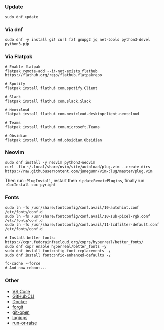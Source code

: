 ### Update

```shell
sudo dnf update
```

### Via dnf

```shell
sudo dnf -y install git curl fzf gnupg2 jq net-tools python3-devel python3-pip
```

### Via Flatpak

```shell
# Enable flatpak
flatpak remote-add --if-not-exists flathub https://flathub.org/repo/flathub.flatpakrepo

# Spotify
flatpak install flathub com.spotify.Client

# Slack
flatpak install flathub com.slack.Slack

# Nextcloud
flatpak install flathub com.nextcloud.desktopclient.nextcloud

# Teams
flatpak install flathub com.microsoft.Teams

# Obsidian
flatpak install flathub md.obsidian.Obsidian
```

### Neovim

```shell
sudo dnf install -y neovim python3-neovim
curl -fLo ~/.local/share/nvim/site/autoload/plug.vim --create-dirs https://raw.githubusercontent.com/junegunn/vim-plug/master/plug.vim
```

Then run `:PlugInstall`, restart then `:UpdateRemotePlugins`, finally run `:CocInstall coc-pyright`

### Fonts

```shell
sudo ln -fs /usr/share/fontconfig/conf.avail/10-autohint.conf /etc/fonts/conf.d
sudo ln -fs /usr/share/fontconfig/conf.avail/10-sub-pixel-rgb.conf /etc/fonts/conf.d
sudo ln -fs /usr/share/fontconfig/conf.avail/11-lcdfilter-default.conf /etc/fonts/conf.d

# Install better fonts: https://copr.fedorainfracloud.org/coprs/hyperreal/better_fonts/
sudo dnf copr enable hyperreal/better_fonts -y
sudo dnf install fontconfig-font-replacements -y
sudo dnf install fontconfig-enhanced-defaults -y

fc-cache --force
# And now reboot...
```


### Other

- [VS Code](https://code.visualstudio.com/docs/setup/linux)
- [GitHub CLI](https://github.com/cli/cli/blob/trunk/docs/install_linux.md)
- [Docker](https://docs.docker.com/engine/install/fedora/)
- [forgit](https://github.com/wfxr/forgit)
- [git-open](https://github.com/paulirish/git-open)
- [logiops](https://github.com/PixlOne/logiops)
- [run-or-raise](https://github.com/CZ-NIC/run-or-raise)

